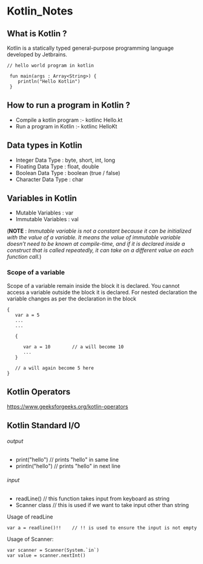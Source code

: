 # Kotlin_Notes

## What is Kotlin ?

   Kotlin is a statically typed general-purpose programming language developed by Jetbrains.
   
  ```
  // hello world program in kotlin
   
   fun main(args : Array<String>) {
      println("Hello Kotlin")
   } 
   ```
   
## How to run a program in Kotlin ?

   - Compile a kotlin program :- kotlinc Hello.kt 
   - Run a program in Kotlin :- kotlinc HelloKt
   
## Data types in Kotlin 

   - Integer Data Type : byte, short, int, long
   - Floating Data Type : float, double
   - Boolean Data Type : boolean (true / false)
   - Character Data Type : char
   
## Variables in Kotlin 

   - Mutable Variables : var
   - Immutable Variables : val
   
   (**NOTE** : _Immutable variable is not a constant because it can be initialized with the value of a variable. It means the         value of immutable variable doesn’t need to be known at compile-time, and if it is declared inside a construct that           is called repeatedly, it can take on a different value on each function call._)
   
   ### Scope of a variable 
   
   Scope of a variable remain inside the block it is declared. You cannot access a variable outside the block it is declared.
   For nested declaration the variable changes as per the declaration in the block
   
   ```
   {
      var a = 5
      ...
      ...
      
      {
      
         var a = 10        // a will become 10 
         ...
      }
      
      // a will again become 5 here
   }
   ```
   
## Kotlin Operators

   https://www.geeksforgeeks.org/kotlin-operators
   
## Kotlin Standard I/O   

   ###### output
   
  - print("hello")       // prints "hello" in same line
  - println("hello")     // prints "hello" in next line
   
   
   ###### input
   
  - readLine()             // this function takes input from keyboard as string
  - Scanner class          // this is used if we want to take input other than string 
   
   Usage of readLine
   
   ```
   var a = readline()!!    // !! is used to ensure the input is not empty
   ```
   
   Usage of Scanner: 
   
   ```
   var scanner = Scanner(System.`in`)
   var value = scanner.nextInt()
   ```
   
   
   
   
   
   
   
   
